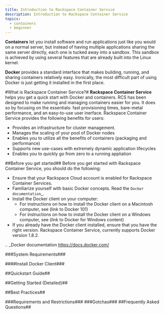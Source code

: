 ```yaml
---
title: Introduction to Rackspace Container Service 
description: Introduction to Rackspace Container Service
topics:
  - containers
  - beginner
---
```




**Containers** let you install software and run applications just like you would on a normal server, but instead of having multiple applications sharing the same server directly, each one is tucked away into a sandbox. This sandbox is achieved by using several features that are already built into the Linux kernel.

**Docker** provides a standard interface that makes building, running, and sharing containers relatively easy. Ironically, the most difficult part of using Docker is just getting it installed in the first place.

#What is Rackspace Container Service?#
**Rackspace Container Service** helps you get a quick start with Docker and containers. RCS has been designed to make running and managing containers easier for you. It does so by focusing on the essentials: fast provisioning times, bare-metal performance, and an easy-to-use user inerface. Rackspace Container Service provides the following benefits for users:

* Provides an infrastructure for cluster management.
* Manages the scaling of your pool of Docker nodes 
* Enables you to utilize all the benefits of containers (packaging and performance)
* Supports new use-cases with extremely dynamic application lifecycles
* Enables you to quickly go from zero to a running appliation 
 
##Before you get started##
Before you get started with Rackspace Container Service, you should do the following:

* Ensure that your Rackspace Cloud account is enabled for Rackspace Container Services.
* Familiarize yourself with basic Docker concepts. Read the `Docker documentation`_.
* Install the Docker client on your computer:
  * For instructions on how to install the Docker client on a Macintosh computer, see (link to Docker 101)
  * For instructions on how to install the Docker client on a Windows computer, see (link to Docker for Windows content)
* If you already have the Docker client installed, ensure that you have the right version. Rackspace Container Service, currently supports Docker version 1.8.2. 

.. _Docker documentation https://docs.docker.com/

###System Requirements###

####Install Docker Client###

##Quickstart Guide##

##Getting Started (Detailed)##

##Best Practices##

###Requirements and Restrictions###
###Gotchas###
##Frequently Asked Questions##




